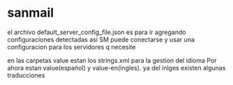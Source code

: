 # sanmail

el archivo default_server_config_file.json es para ir agregando configuraciones detectadas asi SM puede conectarse y usar una configuracion para los servidores q necesite 

en las carpetas value estan los strings.xml para la gestion del idioma Por ahora estan value(español) y value-en(ingles). ya del inlges existen algunas traducciones
